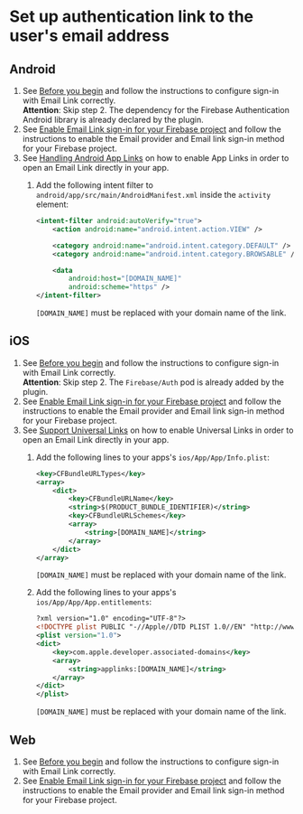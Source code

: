 # Set up authentication link to the user's email address

## Android

1. See [Before you begin](https://firebase.google.com/docs/auth/android/email-link-auth#before_you_begin) and follow the instructions to configure sign-in with Email Link correctly.  
**Attention**: Skip step 2. The dependency for the Firebase Authentication Android library is already declared by the plugin.
1. See [Enable Email Link sign-in for your Firebase project](https://firebase.google.com/docs/auth/android/email-link-auth#enable_email_link_sign-in_for_your_firebase_project) and follow the instructions to enable the Email provider and Email link sign-in method for your Firebase project.
1. See [Handling Android App Links](https://developer.android.com/training/app-links#android-app-links) on how to enable App Links in order to open an Email Link directly in your app.
	1. Add the following intent filter to `android/app/src/main/AndroidManifest.xml` inside the `activity` element:
		```xml
		<intent-filter android:autoVerify="true">
			<action android:name="android.intent.action.VIEW" />

			<category android:name="android.intent.category.DEFAULT" />
			<category android:name="android.intent.category.BROWSABLE" />

			<data
				android:host="[DOMAIN_NAME]"
				android:scheme="https" />
		</intent-filter>
		```

		`[DOMAIN_NAME]` must be replaced with your domain name of the link.

## iOS

1. See [Before you begin](https://firebase.google.com/docs/auth/ios/email-link-auth#before_you_begin) and follow the instructions to configure sign-in with Email Link correctly.  
**Attention**: Skip step 2. The `Firebase/Auth` pod is already added by the plugin.
1. See [Enable Email Link sign-in for your Firebase project](https://firebase.google.com/docs/auth/ios/email-link-auth#enable_email_link_sign-in_for_your_firebase_project) and follow the instructions to enable the Email provider and Email link sign-in method for your Firebase project.
1. See [Support Universal Links](https://developer.apple.com/library/archive/documentation/General/Conceptual/AppSearch/UniversalLinks.html) on how to enable Universal Links in order to open an Email Link directly in your app.
	1. Add the following lines to your apps's `ios/App/App/Info.plist`:
		```xml
		<key>CFBundleURLTypes</key>
		<array>
			<dict>
				<key>CFBundleURLName</key>
				<string>$(PRODUCT_BUNDLE_IDENTIFIER)</string>
				<key>CFBundleURLSchemes</key>
				<array>
					<string>[DOMAIN_NAME]</string>
				</array>
			</dict>
		</array>
		```

		`[DOMAIN_NAME]` must be replaced with your domain name of the link.

	1. Add the following lines to your apps's `ios/App/App/App.entitlements`:
		```xml
		?xml version="1.0" encoding="UTF-8"?>
		<!DOCTYPE plist PUBLIC "-//Apple//DTD PLIST 1.0//EN" "http://www.apple.com/DTDs/PropertyList-1.0.dtd">
		<plist version="1.0">
		<dict>
			<key>com.apple.developer.associated-domains</key>
			<array>
				<string>applinks:[DOMAIN_NAME]</string>
			</array>
		</dict>
		</plist>
		```

		`[DOMAIN_NAME]` must be replaced with your domain name of the link.

## Web

1. See [Before you begin](https://firebase.google.com/docs/auth/web/email-link-auth#before_you_begin) and follow the instructions to configure sign-in with Email Link correctly.  
1. See [Enable Email Link sign-in for your Firebase project](https://firebase.google.com/docs/auth/web/email-link-auth#enable_email_link_sign-in_for_your_firebase_project) and follow the instructions to enable the Email provider and Email link sign-in method for your Firebase project.
